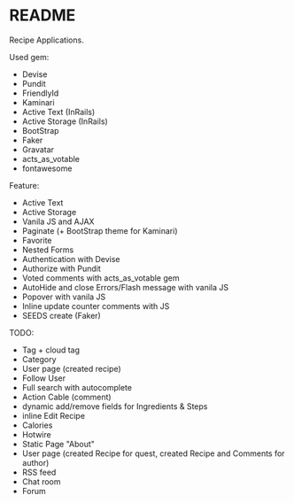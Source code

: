 # README

Recipe Applications.

Used gem:
* Devise
* Pundit
* FriendlyId
* Kaminari
* Active Text (InRails)
* Active Storage (InRails)
* BootStrap
* Faker
* Gravatar
* acts_as_votable
* fontawesome

Feature:
* Active Text
* Active Storage
* Vanila JS and AJAX
* Paginate (+ BootStrap theme for Kaminari)
* Favorite
* Nested Forms
* Authentication with Devise
* Authorize with Pundit
* Voted comments with acts_as_votable gem
* AutoHide and close Errors/Flash message with vanila JS
* Popover with vanila JS
* Inline update counter comments with JS
* SEEDS create (Faker)

TODO:
* Tag + cloud tag
* Category
* User page (created recipe)
* Follow User
* Full search with autocomplete
* Action Cable (comment)
* dynamic add/remove fields for Ingredients & Steps
* inline Edit Recipe
* Calories
* Hotwire
* Static Page "About"
* User page (created Recipe for quest, created Recipe and Comments for author)
* RSS feed
* Chat room
* Forum
